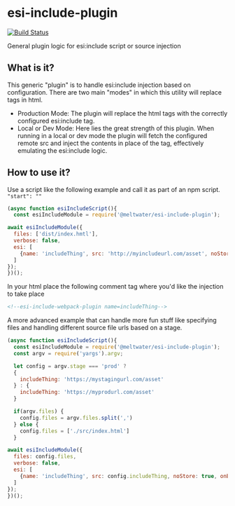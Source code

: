 # esi-include-plugin
[![Build Status](https://drone.meltwater.io/api/badges/meltwater/esi-include-plugin/status.svg)](https://drone.meltwater.io/meltwater/esi-include-plugin)

General plugin logic for esi:include script or source injection

## What is it? 
This generic "plugin" is to handle esi:include injection based on configuration. There are two main "modes" in which this utility will replace tags in html. 
* Production Mode: The plugin will replace the html tags with the correctly configured esi:include tag.
* Local or Dev Mode: Here lies the great strength of this plugin. When running in a local or dev mode the plugin will fetch the configured remote src and inject the contents in place of the tag, effectively emulating the esi:include logic. 

## How to use it? 
Use a script like the following example and call it as part of an npm script.
` "start": ""`

```javascript
(async function esiIncludeScript(){
  const esiIncludeModule = require('@meltwater/esi-include-plugin');

await esiIncludeModule({
  files: ['dist/index.hmtl'],
  verbose: false,
  esi: [
    {name: 'includeThing', src: 'http://myincludeurl.com/asset', noStore: true, onError: 'continue', authorization: 'ImAFakeToken', maxwait: '500'},
  ]
});
})();

```

In your html place the following comment tag where you'd like the injection to take place
```html
<!--esi-include-webpack-plugin name=includeThing-->
```

A more advanced example that can handle more fun stuff like specifying files and handling different source file urls based on a stage.
```javascript 
(async function esiIncludeScript(){
  const esiIncludeModule = require('@meltwater/esi-include-plugin');
  const argv = require('yargs').argv;

  let config = argv.stage === 'prod' ?
  {
    includeThing: 'https://mystagingurl.com/asset'
  } : {
    includeThing: 'https://myprodurl.com/asset'
  }

  if(argv.files) {
    config.files = argv.files.split(',')
  } else {
    config.files = ['./src/index.html']
  }

await esiIncludeModule({
  files: config.files,
  verbose: false,
  esi: [
    {name: 'includeThing', src: config.includeThing, noStore: true, onError: 'continue', authorization: 'ImAFakeToken', maxwait: '500'},
  ]
});
})();

```